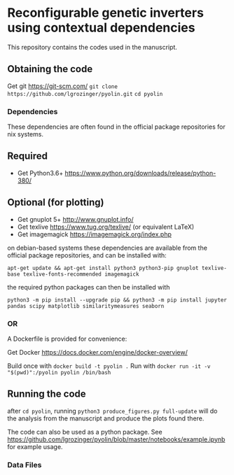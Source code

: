 # Reconfigurable genetic inverters using contextual dependencies

This repository contains the codes used in the manuscript.
  
## Obtaining the code

Get git https://git-scm.com/
`git clone https://github.com/lgrozinger/pyolin.git`
`cd pyolin`

### Dependencies

These dependencies are often found in the official package repositories for nix systems.

## Required
- Get Python3.6+ https://www.python.org/downloads/release/python-380/

## Optional (for plotting)
- Get gnuplot 5+ http://www.gnuplot.info/
- Get texlive https://www.tug.org/texlive/ (or equivalent LaTeX)
- Get imagemagick https://imagemagick.org/index.php

on debian-based systems these dependencies are available from the official package repositories, and can be installed with:

`apt-get update && apt-get install python3 python3-pip gnuplot texlive-base texlive-fonts-recommended imagemagick`

the required python packages can then be installed with

`python3 -m pip install --upgrade pip && python3 -m pip install jupyter pandas scipy matplotlib similaritymeasures seaborn`

### OR

A Dockerfile is provided for convenience:

Get Docker https://docs.docker.com/engine/docker-overview/

Build once with `docker build -t pyolin .`
Run with `docker run -it -v "$(pwd)":/pyolin pyolin /bin/bash`

## Running the code

after `cd pyolin`, running `python3 produce_figures.py full-update` will do the analysis from the manuscript and produce the plots found there.

The code can also be used as a python package. See https://github.com/lgrozinger/pyolin/blob/master/notebooks/example.ipynb for example usage.

### Data Files
